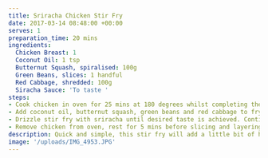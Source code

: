 ```yaml
---
title: Sriracha Chicken Stir Fry
date: 2017-03-14 08:48:00 +00:00
serves: 1
preparation_time: 20 mins
ingredients:
  Chicken Breast: 1
  Coconut Oil: 1 tsp
  Butternut Squash, spiralised: 100g
  Green Beans, slices: 1 handful
  Red Cabbage, shredded: 100g
  Siracha Sauce: 'To taste '
steps:
- Cook chicken in oven for 25 mins at 180 degrees whilst completing the following steps.
- Add coconut oil, butternut squash, green beans and red cabbage to frying pan and stir fry for 5 mins.
- Drizzle stir fry with sriracha until desired taste is achieved. Continue to stir fry until all veg is cooked al dente.
- Remove chicken from oven, rest for 5 mins before slicing and layering on top of stir fry to serve.
description: Quick and simple, this stir fry will add a little bit of heat to any night of the week.
image: '/uploads/IMG_4953.JPG'
---
```


